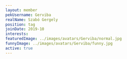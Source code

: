 ```yaml
---
layout: member
pekUsername: Gerviba
realName: Szabó Gergely
position: tag
joinDate: 2019-10
interests:
featuredImage: ../images/avatars/Gerviba/normal.jpg
funnyImage: ../images/avatars/Gerviba/funny.jpg
active: true
---
```

